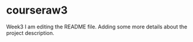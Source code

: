 # courseraw3
Week3
I am editing the README file. Adding some more details about the project description.
